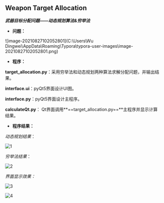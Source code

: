## Weapon Target Allocation

***武器目标分配问题——动态规划算法&穷举法***

- **问题：**

![image-20210827102052801](C:\Users\Wu Dingwei\AppData\Roaming\Typora\typora-user-images\image-20210827102052801.png)



- **程序：**

**target_allocation.py**：采用穷举法和动态规划两种算法求解分配问题，并输出结果。

**interface.ui**：pyQt5界面设计UI图。

**interface.py**：pyQt5界面设计主程序。

**calculateQt.py**： Qt界面调用**==target_allocation.py==**主程序并显示计算结果。



- **程序结果：**

*动态规划结果*：

![1](D:\Desktop\1.png)

*穷举法结果*：

![2](D:\Desktop\2.png)

*界面显示效果：*

![3](D:\Desktop\3.png)

![4](D:\Desktop\4.png)
